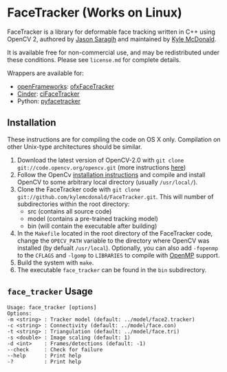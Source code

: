 # FaceTracker (Works on Linux)

FaceTracker is a library for deformable face tracking written in C++ using OpenCV 2, authored by [Jason Saragih](http://jsaragih.org/) and maintained by [Kyle McDonald](http://kylemcdonald.net/).

It is available free for non-commercial use, and may be redistributed under these conditions. Please see `license.md` for complete details.

Wrappers are available for:

* [openFrameworks](http://www.openframeworks.cc/): [ofxFaceTracker](https://github.com/kylemcdonald/ofxFaceTracker)
* [Cinder](http://libcinder.org/): [ciFaceTracker](https://github.com/Hebali/ciFaceTracker)
* Python: [pyfacetracker](https://bitbucket.org/amitibo/pyfacetracker)

## Installation

These instructions are for compiling the code on OS X only. Compilation on other Unix-type architectures should be similar.

1. Download the latest version of OpenCV-2.0 with `git clone git://code.opencv.org/opencv.git` (more instructions [here](http://code.opencv.org/projects/opencv/wiki/Working_with_OpenCV_git_repository))
2. Follow the OpenCv [installation instructions](http://opencv.willowgarage.com/wiki/Mac_OS_X_OpenCV_Port) and compile and install OpenCV to some arbitrary local directory (usually `/usr/local/`).
3. Clone the FaceTracker code with `git clone git://github.com/kylemcdonald/FaceTracker.git`. This will number of subdirectories within the root directory:
   - src (contains all source code)
   - model (contains a pre-trained tracking model)
   - bin (will contain the executable after building)
4. In the `Makefile` located in the root directory of the FaceTracker code, change the `OPECV_PATH` variable to the directory where OpenCV was installed (by defualt `/usr/local`). Optionally, you can also add `-fopenmp` to the `CFLAGS` and `-lgomp` to `LIBRARIES` to compile with [OpenMP](http://openmp.org/) support.
5. Build the system with `make`.
6. The executable `face_tracker` can be found in the `bin` subdirectory.

## `face_tracker` Usage

````
Usage: face_tracker [options]
Options:
-m <string> : Tracker model (default: ../model/face2.tracker)
-c <string> : Connectivity (default: ../model/face.con)
-t <string> : Triangulation (default: ../model/face.tri)
-s <double> : Image scaling (default: 1)
-d <int>    : Frames/detections (default: -1)
--check     : Check for failure 
--help      : Print help
-?          : Print help
````
